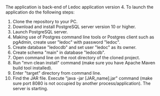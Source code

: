 The application is back-end of Ledoc application version 4.
To launch the application do the following steps:

1. Clone the repository to your PC.
2. Download and install PostgreSQL server version 10 or higher.
3. Launch PostgreSQL server.
4. Making use of Postgres command line tools or Postgres client such as pgAdmin, create user "ledoc" with password "ledoc".
5. Create database "ledocdb" and set user "ledoc" as its owner.
6. Create schema "main" in database "ledocdb".
7. Open command line on the root directory of the cloned project.
8. Run "mvn clean install" command (make sure you have Apache Maven build tool installed).
9. Enter "target" directory from command line.
10. Find the JAR file. Execute "java -jar [JAR_name].jar" command (make sure port 8080 is not occupied by another process/application). The server is starting.